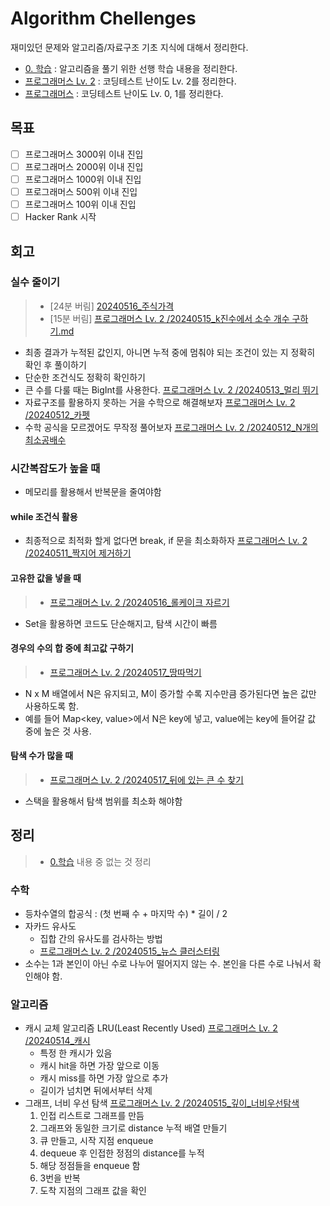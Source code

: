 # Algorithm Chellenges
재미있던 문제와 알고리즘/자료구조 기초 지식에 대해서 정리한다.

- [0. 학습](https://github.com/ChoDragon9/algorithm-challenges/tree/main/0.%20%ED%95%99%EC%8A%B5) : 알고리즘을 풀기 위한 선행 학습 내용을 정리한다.
- [프로그래머스 Lv. 2](https://github.com/ChoDragon9/algorithm-challenges/tree/main/%ED%94%84%EB%A1%9C%EA%B7%B8%EB%9E%98%EB%A8%B8%EC%8A%A4%20Lv.%202) : 코딩테스트 난이도 Lv. 2를 정리한다.
- [프로그래머스](https://github.com/ChoDragon9/algorithm-challenges/tree/main/%ED%94%84%EB%A1%9C%EA%B7%B8%EB%9E%98%EB%A8%B8%EC%8A%A4) : 코딩테스트 난이도 Lv. 0, 1를 정리한다.

## 목표
- [ ] 프로그래머스 3000위 이내 진입
- [ ] 프로그래머스 2000위 이내 진입
- [ ] 프로그래머스 1000위 이내 진입
- [ ] 프로그래머스 500위 이내 진입
- [ ] 프로그래머스 100위 이내 진입
- [ ] Hacker Rank 시작

## 회고
### 실수 줄이기
> - [24분 버림] [20240516_주식가격](https://school.programmers.co.kr/learn/courses/30/lessons/42584)
> - [15분 버림] [프로그래머스 Lv. 2
/20240515_k진수에서 소수 개수 구하기.md](https://github.com/ChoDragon9/algorithm-challenges/blob/main/%ED%94%84%EB%A1%9C%EA%B7%B8%EB%9E%98%EB%A8%B8%EC%8A%A4%20Lv.%202/20240515_k%EC%A7%84%EC%88%98%EC%97%90%EC%84%9C%20%EC%86%8C%EC%88%98%20%EA%B0%9C%EC%88%98%20%EA%B5%AC%ED%95%98%EA%B8%B0.md)
- 최종 결과가 누적된 값인지, 아니면 누적 중에 멈춰야 되는 조건이 있는 지 정확히 확인 후 풀이하기
- 단순한 조건식도 정확히 확인하기
- 큰 수를 다룰 때는 BigInt를 사용한다. [프로그래머스 Lv. 2
/20240513_멀리 뛰기](https://github.com/ChoDragon9/algorithm-challenges/blob/main/%ED%94%84%EB%A1%9C%EA%B7%B8%EB%9E%98%EB%A8%B8%EC%8A%A4%20Lv.%202/20240513_%EB%A9%80%EB%A6%AC%20%EB%9B%B0%EA%B8%B0.md)
- 자료구조를 활용하지 못하는 거을 수학으로 해결해보자 [프로그래머스 Lv. 2
/20240512_카펫](https://github.com/ChoDragon9/algorithm-challenges/blob/main/%ED%94%84%EB%A1%9C%EA%B7%B8%EB%9E%98%EB%A8%B8%EC%8A%A4%20Lv.%202/20240512_%EC%B9%B4%ED%8E%AB.md)
- 수학 공식을 모르겠어도 무작정 풀어보자 [프로그래머스 Lv. 2
/20240512_N개의 최소공배수](https://github.com/ChoDragon9/algorithm-challenges/blob/main/%ED%94%84%EB%A1%9C%EA%B7%B8%EB%9E%98%EB%A8%B8%EC%8A%A4%20Lv.%202/20240512_N%EA%B0%9C%EC%9D%98%20%EC%B5%9C%EC%86%8C%EA%B3%B5%EB%B0%B0%EC%88%98.md)

### 시간복잡도가 높을 때
- 메모리를 활용해서 반복문을 줄여야함

#### while 조건식 활용
- 최종적으로 최적화 할게 없다면 break, if 문을 최소화하자 [프로그래머스 Lv. 2
/20240511_짝지어 제거하기](https://github.com/ChoDragon9/algorithm-challenges/blob/main/%ED%94%84%EB%A1%9C%EA%B7%B8%EB%9E%98%EB%A8%B8%EC%8A%A4%20Lv.%202/20240511_%EC%A7%9D%EC%A7%80%EC%96%B4%20%EC%A0%9C%EA%B1%B0%ED%95%98%EA%B8%B0.md)

#### 고유한 값을 넣을 때
> - [프로그래머스 Lv. 2
/20240516_롤케이크 자르기](https://github.com/ChoDragon9/algorithm-challenges/blob/main/%ED%94%84%EB%A1%9C%EA%B7%B8%EB%9E%98%EB%A8%B8%EC%8A%A4%20Lv.%202/20240516_%EB%A1%A4%EC%BC%80%EC%9D%B4%ED%81%AC%20%EC%9E%90%EB%A5%B4%EA%B8%B0.md)
- Set을 활용하면 코드도 단순해지고, 탐색 시간이 빠름

#### 경우의 수의 합 중에 최고값 구하기
> - [프로그래머스 Lv. 2
/20240517_땅따먹기](https://github.com/ChoDragon9/algorithm-challenges/blob/main/%ED%94%84%EB%A1%9C%EA%B7%B8%EB%9E%98%EB%A8%B8%EC%8A%A4%20Lv.%202/20240517_%EB%95%85%EB%94%B0%EB%A8%B9%EA%B8%B0.md)
- N x M 배열에서 N은 유지되고, M이 증가할 수록 지수만큼 증가된다면 높은 값만 사용하도록 함.
- 예를 들어 Map<key, value>에서 N은 key에 넣고, value에는 key에 들어갈 값 중에 높은 것 사용.

#### 탐색 수가 많을 때
> - [프로그래머스 Lv. 2
/20240517_뒤에 있는 큰 수 찾기](https://github.com/ChoDragon9/algorithm-challenges/blob/main/%ED%94%84%EB%A1%9C%EA%B7%B8%EB%9E%98%EB%A8%B8%EC%8A%A4%20Lv.%202/20240517_%EB%92%A4%EC%97%90%20%EC%9E%88%EB%8A%94%20%ED%81%B0%20%EC%88%98%20%EC%B0%BE%EA%B8%B0.md)
- 스택을 활용해서 탐색 범위를 최소화 해야함

## 정리
> - [0.학습](https://github.com/ChoDragon9/algorithm-challenges/tree/main/0.%20%ED%95%99%EC%8A%B5) 내용 중 없는 것 정리

### 수학
- 등차수열의 합공식 : (첫 번째 수 + 마지막 수) * 길이 / 2
- 자카드 유사도
  - 집합 간의 유사도를 검사하는 방법
  - [프로그래머스 Lv. 2
/20240515_뉴스 클러스터링](https://github.com/ChoDragon9/algorithm-challenges/blob/main/%ED%94%84%EB%A1%9C%EA%B7%B8%EB%9E%98%EB%A8%B8%EC%8A%A4%20Lv.%202/20240515_%EB%89%B4%EC%8A%A4%20%ED%81%B4%EB%9F%AC%EC%8A%A4%ED%84%B0%EB%A7%81.md)
- 소수는 1과 본인이 아닌 수로 나누어 떨어지지 않는 수. 본인을 다른 수로 나눠서 확인해야 함.

### 알고리즘
- 캐시 교체 알고리즘 LRU(Least Recently Used) [프로그래머스 Lv. 2
/20240514_캐시](https://github.com/ChoDragon9/algorithm-challenges/blob/main/%ED%94%84%EB%A1%9C%EA%B7%B8%EB%9E%98%EB%A8%B8%EC%8A%A4%20Lv.%202/20240514_%EC%BA%90%EC%8B%9C.md)
  - 특정 한 캐시가 있음
  - 캐시 hit을 하면 가장 앞으로 이동
  - 캐시 miss를 하면 가장 앞으로 추가
  - 길이가 넘치면 뒤에서부터 삭제 
- 그래프, 너비 우선 탐색 [프로그래머스 Lv. 2
/20240515_깊이_너비우선탐색](https://github.com/ChoDragon9/algorithm-challenges/blob/main/%ED%94%84%EB%A1%9C%EA%B7%B8%EB%9E%98%EB%A8%B8%EC%8A%A4%20Lv.%202/20240515_%EA%B9%8A%EC%9D%B4_%EB%84%88%EB%B9%84%EC%9A%B0%EC%84%A0%ED%83%90%EC%83%89.md)
  1. 인접 리스트로 그래프를 만듬
  1. 그래프와 동일한 크기로 distance 누적 배열 만들기
  1. 큐 만들고, 시작 지점 enqueue
  1. dequeue 후 인접한 정점의 distance를 누적
  1. 해당 정점들을 enqueue 함
  1. 3번을 반복
  1. 도착 지점의 그래프 값을 확인
